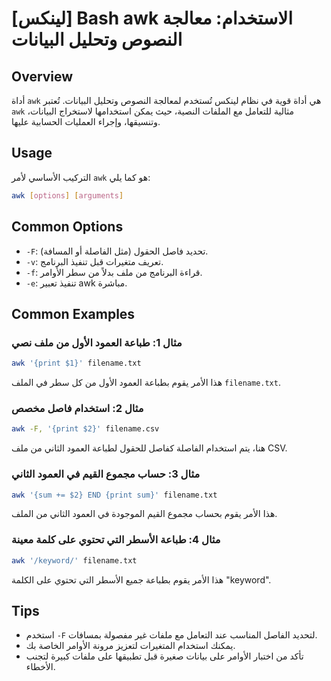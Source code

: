 # [لينكس] Bash awk الاستخدام: معالجة النصوص وتحليل البيانات

## Overview
أداة `awk` هي أداة قوية في نظام لينكس تُستخدم لمعالجة النصوص وتحليل البيانات. تُعتبر `awk` مثالية للتعامل مع الملفات النصية، حيث يمكن استخدامها لاستخراج البيانات، وتنسيقها، وإجراء العمليات الحسابية عليها.

## Usage
التركيب الأساسي لأمر `awk` هو كما يلي:

```bash
awk [options] [arguments]
```

## Common Options
- `-F`: تحديد فاصل الحقول (مثل الفاصلة أو المسافة).
- `-v`: تعريف متغيرات قبل تنفيذ البرنامج.
- `-f`: قراءة البرنامج من ملف بدلاً من سطر الأوامر.
- `-e`: تنفيذ تعبير awk مباشرة.

## Common Examples
### مثال 1: طباعة العمود الأول من ملف نصي
```bash
awk '{print $1}' filename.txt
```
هذا الأمر يقوم بطباعة العمود الأول من كل سطر في الملف `filename.txt`.

### مثال 2: استخدام فاصل مخصص
```bash
awk -F, '{print $2}' filename.csv
```
هنا، يتم استخدام الفاصلة كفاصل للحقول لطباعة العمود الثاني من ملف CSV.

### مثال 3: حساب مجموع القيم في العمود الثاني
```bash
awk '{sum += $2} END {print sum}' filename.txt
```
هذا الأمر يقوم بحساب مجموع القيم الموجودة في العمود الثاني من الملف.

### مثال 4: طباعة الأسطر التي تحتوي على كلمة معينة
```bash
awk '/keyword/' filename.txt
```
هذا الأمر يقوم بطباعة جميع الأسطر التي تحتوي على الكلمة "keyword".

## Tips
- استخدم `-F` لتحديد الفاصل المناسب عند التعامل مع ملفات غير مفصولة بمسافات.
- يمكنك استخدام المتغيرات لتعزيز مرونة الأوامر الخاصة بك.
- تأكد من اختبار الأوامر على بيانات صغيرة قبل تطبيقها على ملفات كبيرة لتجنب الأخطاء.